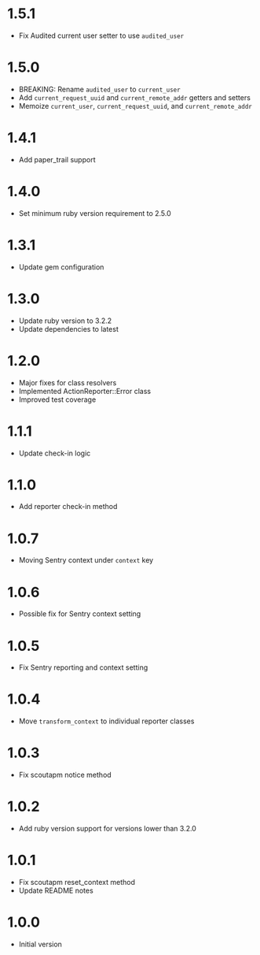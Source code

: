 # 1.5.1

* Fix Audited current user setter to use `audited_user`

# 1.5.0

* BREAKING: Rename `audited_user` to `current_user`
* Add `current_request_uuid` and `current_remote_addr` getters and setters
* Memoize `current_user`, `current_request_uuid`, and `current_remote_addr`

# 1.4.1

* Add paper_trail support

# 1.4.0

* Set minimum ruby version requirement to 2.5.0

# 1.3.1

* Update gem configuration

# 1.3.0

* Update ruby version to 3.2.2
* Update dependencies to latest

# 1.2.0

* Major fixes for class resolvers
* Implemented ActionReporter::Error class
* Improved test coverage

# 1.1.1

* Update check-in logic

# 1.1.0

* Add reporter check-in method

# 1.0.7

* Moving Sentry context under `context` key

# 1.0.6

* Possible fix for Sentry context setting

# 1.0.5

* Fix Sentry reporting and context setting

# 1.0.4

* Move `transform_context` to individual reporter classes

# 1.0.3

* Fix scoutapm notice method

# 1.0.2

* Add ruby version support for versions lower than 3.2.0

# 1.0.1

* Fix scoutapm reset_context method
* Update README notes

# 1.0.0

* Initial version
